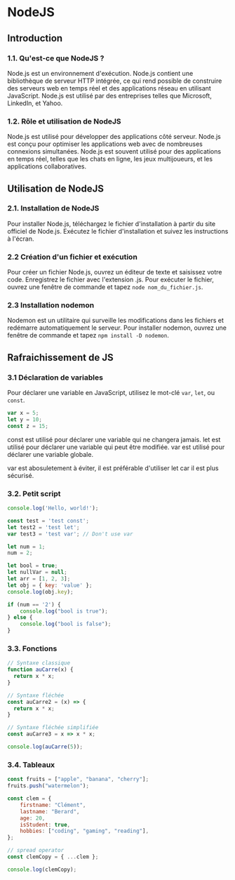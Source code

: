 # NodeJS

## Introduction

### 1.1. Qu'est-ce que NodeJS ?

Node.js est un environnement d'exécution. Node.js contient une bibliothèque de serveur HTTP intégrée, ce qui rend possible de construire des serveurs web en temps réel et des applications réseau en utilisant JavaScript. Node.js est utilisé par des entreprises telles que Microsoft, LinkedIn, et Yahoo.

### 1.2. Rôle et utilisation de NodeJS

Node.js est utilisé pour développer des applications côté serveur. Node.js est conçu pour optimiser les applications web avec de nombreuses connexions simultanées. Node.js est souvent utilisé pour des applications en temps réel, telles que les chats en ligne, les jeux multijoueurs, et les applications collaboratives.

## Utilisation de NodeJS

### 2.1. Installation de NodeJS

Pour installer Node.js, téléchargez le fichier d'installation à partir du site officiel de Node.js. Exécutez le fichier d'installation et suivez les instructions à l'écran.

### 2.2 Création d'un fichier et exécution

Pour créer un fichier Node.js, ouvrez un éditeur de texte et saisissez votre code. Enregistrez le fichier avec l'extension .js. Pour exécuter le fichier, ouvrez une fenêtre de commande et tapez `node nom_du_fichier.js`.

### 2.3 Installation nodemon

Nodemon est un utilitaire qui surveille les modifications dans les fichiers et redémarre automatiquement le serveur. Pour installer nodemon, ouvrez une fenêtre de commande et tapez `npm install -D nodemon`.

## Rafraichissement de JS

### 3.1 Déclaration de variables

Pour déclarer une variable en JavaScript, utilisez le mot-clé `var`, `let`, ou `const`.

```javascript
var x = 5;
let y = 10;
const z = 15;
```

const est utilisé pour déclarer une variable qui ne changera jamais. let est utilisé pour déclarer une variable qui peut être modifiée. var est utilisé pour déclarer une variable globale.

var est abosuletement à éviter, il est préférable d'utiliser let car il est plus sécurisé. 

### 3.2. Petit script

```javascript
console.log('Hello, world!');

const test = 'test const';
let test2 = 'test let'; 
var test3 = 'test var'; // Don't use var

let num = 1;
num = 2;

let bool = true;
let nullVar = null;
let arr = [1, 2, 3];
let obj = { key: 'value' };
console.log(obj.key);

if (num == '2') {
	console.log("bool is true");
} else {
	console.log("bool is false");
}
```

### 3.3. Fonctions

```javascript
// Syntaxe classique
function auCarre(x) {
  return x * x;
}

// Syntaxe fléchée
const auCarre2 = (x) => {
  return x * x;
}

// Syntaxe fléchée simplifiée
const auCarre3 = x => x * x;

console.log(auCarre(5));
```

### 3.4. Tableaux

```javascript
const fruits = ["apple", "banana", "cherry"];
fruits.push("watermelon");

const clem = {
	firstname: "Clément",
	lastname: "Berard",
	age: 20,
	isStudent: true,
	hobbies: ["coding", "gaming", "reading"],
};

// spread operator
const clemCopy = { ...clem };

console.log(clemCopy);
```